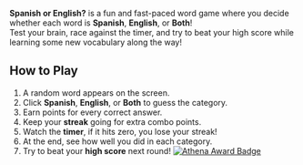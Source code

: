 **Spanish or English?** is a fun and fast-paced word game where you decide whether each word is **Spanish**, **English**, or **Both**!  
Test your brain, race against the timer, and try to beat your high score while learning some new vocabulary along the way!


## How to Play
1. A random word appears on the screen.  
2. Click **Spanish**, **English**, or **Both** to guess the category.  
3. Earn points for every correct answer.  
4. Keep your **streak** going for extra combo points.  
5. Watch the **timer**, if it hits zero, you lose your streak!  
6. At the end, see how well you did in each category.  
7. Try to beat your **high score** next round!
   [![Athena Award Badge](https://img.shields.io/endpoint?url=https%3A%2F%2Faward.athena.hackclub.com%2Fapi%2Fbadge)](https://award.athena.hackclub.com?utm_source=readme)
